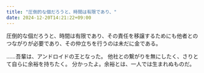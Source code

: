 ```yaml
---
title: "圧倒的な個だろうと、時間は有限であり、"
date: 2024-12-20T14:21:22+09:00
---
```

圧倒的な個だろうと、時間は有限であり、その責任を移譲するためにも他者とのつながりが必要であり、その仲立ちを行うのは未だに金である。

……吾輩は、アンドロイドの王となった。
他社との繋がりを無にしたく、さりとて自らに余裕を持ちたく。
分かったよ。余裕とは、一人では生まれぬものだ。
